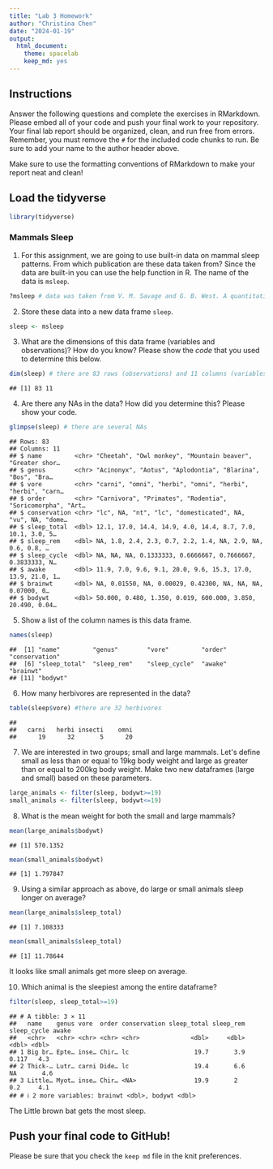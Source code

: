 ```yaml
---
title: "Lab 3 Homework"
author: "Christina Chen"
date: "2024-01-19"
output:
  html_document: 
    theme: spacelab
    keep_md: yes
---
```


## Instructions
Answer the following questions and complete the exercises in RMarkdown. Please embed all of your code and push your final work to your repository. Your final lab report should be organized, clean, and run free from errors. Remember, you must remove the `#` for the included code chunks to run. Be sure to add your name to the author header above.  

Make sure to use the formatting conventions of RMarkdown to make your report neat and clean!  

## Load the tidyverse

```r
library(tidyverse)
```

### Mammals Sleep  
1. For this assignment, we are going to use built-in data on mammal sleep patterns. From which publication are these data taken from? Since the data are built-in you can use the help function in R. The name of the data is `msleep`.  

```r
?msleep # data was taken from V. M. Savage and G. B. West. A quantitative, theoretical framework for understanding mammalian sleep. Proceedings of the National Academy of Sciences, 104 (3):1051-1056, 2007.
```

2. Store these data into a new data frame `sleep`.  

```r
sleep <- msleep
```

3. What are the dimensions of this data frame (variables and observations)? How do you know? Please show the *code* that you used to determine this below.  

```r
dim(sleep) # there are 83 rows (observations) and 11 columns (variables)
```

```
## [1] 83 11
```

4. Are there any NAs in the data? How did you determine this? Please show your code.  

```r
glimpse(sleep) # there are several NAs
```

```
## Rows: 83
## Columns: 11
## $ name         <chr> "Cheetah", "Owl monkey", "Mountain beaver", "Greater shor…
## $ genus        <chr> "Acinonyx", "Aotus", "Aplodontia", "Blarina", "Bos", "Bra…
## $ vore         <chr> "carni", "omni", "herbi", "omni", "herbi", "herbi", "carn…
## $ order        <chr> "Carnivora", "Primates", "Rodentia", "Soricomorpha", "Art…
## $ conservation <chr> "lc", NA, "nt", "lc", "domesticated", NA, "vu", NA, "dome…
## $ sleep_total  <dbl> 12.1, 17.0, 14.4, 14.9, 4.0, 14.4, 8.7, 7.0, 10.1, 3.0, 5…
## $ sleep_rem    <dbl> NA, 1.8, 2.4, 2.3, 0.7, 2.2, 1.4, NA, 2.9, NA, 0.6, 0.8, …
## $ sleep_cycle  <dbl> NA, NA, NA, 0.1333333, 0.6666667, 0.7666667, 0.3833333, N…
## $ awake        <dbl> 11.9, 7.0, 9.6, 9.1, 20.0, 9.6, 15.3, 17.0, 13.9, 21.0, 1…
## $ brainwt      <dbl> NA, 0.01550, NA, 0.00029, 0.42300, NA, NA, NA, 0.07000, 0…
## $ bodywt       <dbl> 50.000, 0.480, 1.350, 0.019, 600.000, 3.850, 20.490, 0.04…
```

5. Show a list of the column names is this data frame.

```r
names(sleep)
```

```
##  [1] "name"         "genus"        "vore"         "order"        "conservation"
##  [6] "sleep_total"  "sleep_rem"    "sleep_cycle"  "awake"        "brainwt"     
## [11] "bodywt"
```

6. How many herbivores are represented in the data?  

```r
table(sleep$vore) #there are 32 herbivores
```

```
## 
##   carni   herbi insecti    omni 
##      19      32       5      20
```

7. We are interested in two groups; small and large mammals. Let's define small as less than or equal to 19kg body weight and large as greater than or equal to 200kg body weight. Make two new dataframes (large and small) based on these parameters.

```r
large_animals <- filter(sleep, bodywt>=19)
small_animals <- filter(sleep, bodywt<=19)
```

8. What is the mean weight for both the small and large mammals?

```r
mean(large_animals$bodywt)
```

```
## [1] 570.1352
```


```r
mean(small_animals$bodywt)
```

```
## [1] 1.797847
```

9. Using a similar approach as above, do large or small animals sleep longer on average?  


```r
mean(large_animals$sleep_total)
```

```
## [1] 7.108333
```

```r
mean(small_animals$sleep_total)
```

```
## [1] 11.78644
```

It looks like small animals get more sleep on average.

10. Which animal is the sleepiest among the entire dataframe?


```r
filter(sleep, sleep_total>=19)
```

```
## # A tibble: 3 × 11
##   name    genus vore  order conservation sleep_total sleep_rem sleep_cycle awake
##   <chr>   <chr> <chr> <chr> <chr>              <dbl>     <dbl>       <dbl> <dbl>
## 1 Big br… Epte… inse… Chir… lc                  19.7       3.9       0.117   4.3
## 2 Thick-… Lutr… carni Dide… lc                  19.4       6.6      NA       4.6
## 3 Little… Myot… inse… Chir… <NA>                19.9       2         0.2     4.1
## # ℹ 2 more variables: brainwt <dbl>, bodywt <dbl>
```

The Little brown bat gets the most sleep.

## Push your final code to GitHub!
Please be sure that you check the `keep md` file in the knit preferences.   
